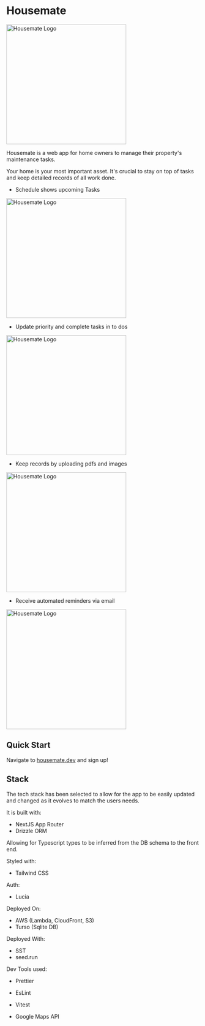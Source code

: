 # Housemate

<p>
    <a href="https://housemate.dev"><img src="https://housemate.dev/neutral-logo.png" width="313" alt="Housemate Logo"></a><br>
    
</p>

Housemate is a web app for home owners to manage their property's maintenance tasks.

Your home is your most important asset. It's crucial to stay on top of tasks and keep detailed records of all work done.

- Schedule shows upcoming Tasks

<p>
    <img src="https://housemate.dev/schedule-show.gif" width="313" alt="Housemate Logo"><br>
</p>

- Update priority and complete tasks in to dos

<p>
    <img src="https://housemate.dev/todo-complete.gif" width="313" alt="Housemate Logo"><br>
</p>

- Keep records by uploading pdfs and images

<p>
    <img src="https://housemate.dev/file-upload.gif" width="313" alt="Housemate Logo"><br>
</p>

- Receive automated reminders via email

<p>
    <img src="https://housemate.dev/remindersmarketingimage.png" width="313" alt="Housemate Logo"><br>
</p>

## Quick Start

Navigate to [housemate.dev](http://housemate.dev) and sign up!

## Stack

The tech stack has been selected to allow for the app to be easily updated and changed as it evolves to match the users needs.

It is built with:

- NextJS App Router
- Drizzle ORM

Allowing for Typescript types to be inferred from the DB schema to the front end.

Styled with:

- Tailwind CSS

Auth:

- Lucia

Deployed On:

- AWS (Lambda, CloudFront, S3)
- Turso (Sqlite DB)

Deployed With:

- SST
- seed.run

Dev Tools used:

- Prettier
- EsLint
- Vitest

- Google Maps API
